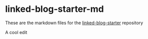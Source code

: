 # linked-blog-starter-md
These are the markdown files for the [linked-blog-starter](https://github.com/matthewwong525/linked-blog-starter) repository

A cool edit


